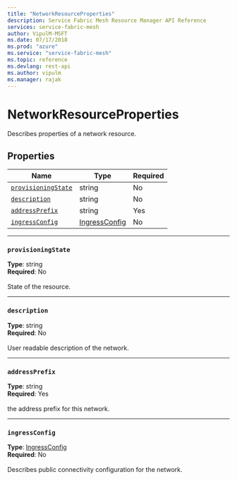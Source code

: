 ```yaml
---
title: "NetworkResourceProperties"
description: Service Fabric Mesh Resource Manager API Reference
services: service-fabric-mesh
author: VipulM-MSFT
ms.date: 07/17/2018
ms.prod: "azure"
ms.service: "service-fabric-mesh"
ms.topic: reference
ms.devlang: rest-api
ms.author: vipulm
ms.manager: rajak
---
```

# NetworkResourceProperties

Describes properties of a network resource.

## Properties
| Name | Type | Required |
| --- | --- | --- |
| [`provisioningState`](#provisioningstate) | string | No |
| [`description`](#description) | string | No |
| [`addressPrefix`](#addressprefix) | string | Yes |
| [`ingressConfig`](#ingressconfig) | [IngressConfig](sfmeshrp-model-ingressconfig.md) | No |

____
### `provisioningState`
__Type__: string <br/>
__Required__: No<br/>
<br/>
State of the resource.

____
### `description`
__Type__: string <br/>
__Required__: No<br/>
<br/>
User readable description of the network.

____
### `addressPrefix`
__Type__: string <br/>
__Required__: Yes<br/>
<br/>
the address prefix for this network.

____
### `ingressConfig`
__Type__: [IngressConfig](sfmeshrp-model-ingressconfig.md) <br/>
__Required__: No<br/>
<br/>
Describes public connectivity configuration for the network.
